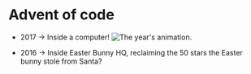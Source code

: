 # Advent of code 

- 2017 -> Inside a computer!
![The year's animation.](https://github.com/abigailadegbiji/adventofcode/blob/main/2017/imgs/pcb-animation.png)

- 2016 -> Inside Easter Bunny HQ, reclaiming the 50 stars the Easter bunny stole from Santa?
